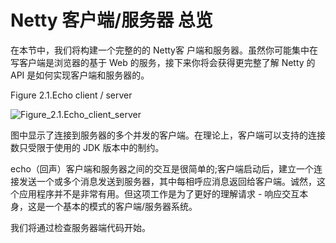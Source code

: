 Netty 客户端/服务器 总览
=========

在本节中，我们将构建一个完整的的 Netty客 户端和服务器。虽然你可能集中在写客户端是浏览器的基于 Web 的服务，接下来你将会获得更完整了解 Netty 的 API 是如何实现客户端和服务器的。

Figure 2.1.Echo client / server

![Figure_2.1.Echo_client_server](https://ning-wang.oss-cn-beijing.aliyuncs.com/blog-imags/Figure_2.1.Echo_client_server.jpg)

图中显示了连接到服务器的多个并发的客户端。在理论上，客户端可以支持的连接数只受限于使用的 JDK 版本中的制约。

echo（回声）客户端和服务器之间的交互是很简单的;客户端启动后，建立一个连接发送一个或多个消息发送到服务器，其中每相呼应消息返回给客户端。诚然，这个应用程序并不是非常有用。但这项工作是为了更好的理解请求 - 响应交互本身，这是一个基本的模式的客户端/服务器系统。

我们将通过检查服务器端代码开始。